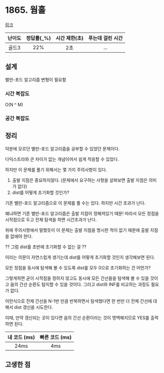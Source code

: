 # 1865. 웜홀

[링크](https://www.acmicpc.net/problem/1865)

| 난이도 | 정답률(\_%) | 시간 제한(초) | 푸는데 걸린 시간 |
| :----: | :---------: | :-----------: | :--------------: |
|    골드3    |     22%        |      2초         |         ...         |

## 설계

밸만-포드 알고리즘 변형이 필요함

### 시간 복잡도

O(N ^ M)

### 공간 복잡도

## 정리

덕분에 모르던 밸만-포드 알고리즘을 공부할 수 있었던 문제이다.

다익스트라와 큰 차이가 없는 개념이어서 쉽게 적응할 수 있었다.

하지만 이 문제를 풀기 위해서는 몇 가지 주의사항이 있다.

1. 출발 지점은 중요하지않다. (문제에서 요구하는 사항을 살펴보면 출발 지점은 의미가 없다)
2. dist를 어떻게 초기화할 것인가?

기존 밸만-포드 알고리즘으로 이 문제를 풀 수는 있다. 하지만 시간 초과가 난다.

왜냐하면 기존 밸만-포드 알고리즘은 출발 지점이 정해져있기 때문! 따라서 모든 정점을 시작점으로 두고 전체 탐색을 하면 시간초과가 난다.

위에 주의사항에서 말했듯이 이 문제는 출발 지점을 명시한 적이 없기 때문에 출발 지점을 없애야 한다. 

?? 그럼 dist를 초반에 초기화할 수 없는 걸 ??

이라는 의문이 자연스럽게 생기는데 dist를 어떻게 초기화할 것인지 생각해보면 된다.

모든 정점을 동시에 탐색해 볼 수 있도록 dist를 모두 0으로 초기화하는 건 어떤가?

그렇게하면 굳이 시작점을 정하지 않고도 동시에 모든 간선들을 탐색해 볼 수 있을 것이고 음의 간선 순환도 탐지할 수 있을 것이다. 그리고 dist와 INF를 비교하는 과정도 필요가 없다.

이런식으로 전체 간선을 N-1번 만큼 반복하면서 탐색했다면 한 번만 더 전체 간선에 대해서 dist 갱신을 시도한다.

이때, 만약 갱신되는 곳이 있다면 음의 간선 순환이라는 것이 명백해지므로 YES를 출력하면 된다.

| 내 코드 (ms) | 빠른 코드 (ms) |
| :----------: | :------------: |
|      24ms        |        4ms        |

## 고생한 점
